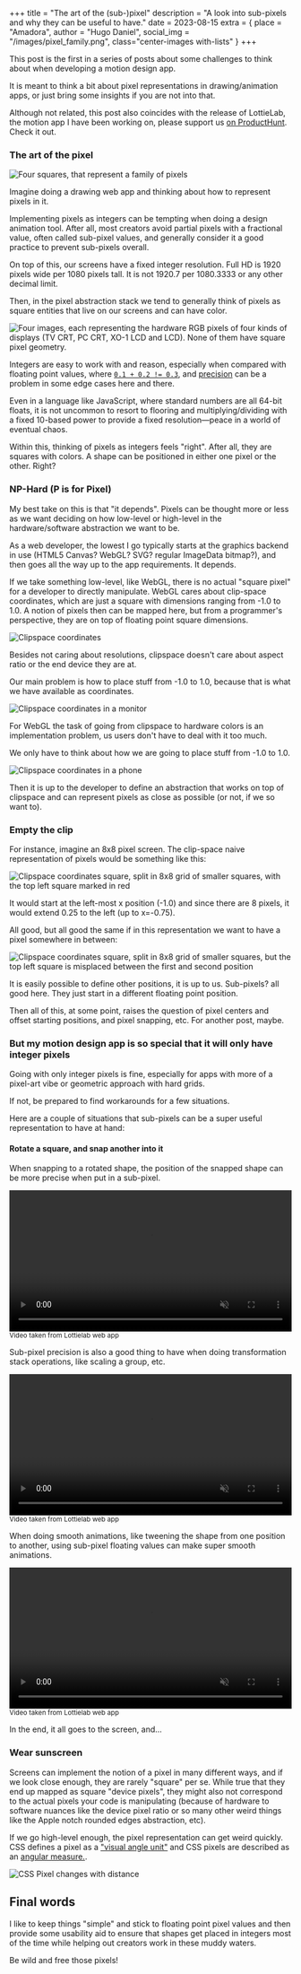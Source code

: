 +++
title = "The art of the (sub-)pixel"
description = "A look into sub-pixels and why they can be useful to have."
date = 2023-08-15
extra = { place = "Amadora", author = "Hugo Daniel", social_img = "/images/pixel_family.png", class="center-images with-lists" }
+++

This post is the first in a series of posts about some challenges to think about when developing a motion design app.

It is meant to think a bit about pixel representations in drawing/animation apps, or just bring some insights if you are not into that.

Although not related, this post also coincides with the release of LottieLab, the motion app I have been working on, please support us [on ProductHunt](https://www.producthunt.com/posts/lottielab). Check it out.

### The art of the pixel 

![Four squares, that represent a family of pixels](/images/pixel_family.png "Support this (sub)pixel family!")

Imagine doing a drawing web app and thinking about how to represent pixels in it.

Implementing pixels as integers can be tempting when doing a design animation tool. After all, most creators avoid partial pixels with a fractional value, often called sub-pixel values, and generally consider it a good practice to prevent sub-pixels overall. 

On top of this, our screens have a fixed integer resolution. Full HD is 1920 pixels wide per 1080 pixels tall. It is not 1920.7 per 1080.3333 or any other decimal limit.

Then, in the pixel abstraction stack we tend to generally think of pixels as square entities that live on our screens and can have color.

![Four images, each representing the hardware RGB pixels of four kinds of displays (TV CRT, PC CRT, XO-1 LCD and LCD). None of them have square pixel geometry.](/images/geometry_pixel.jpg "Pixel geometry at some point")

Integers are easy to work with and reason, especially when compared with floating point values, where [`0.1 + 0.2 != 0.3`](https://0.30000000000000004.com), and [precision](https://en.wikipedia.org/wiki/Double-precision_floating-point_format#Precision_limitations_on_integer_values) can be a problem in some edge cases here and there.

Even in a language like JavaScript, where standard numbers are all 64-bit floats, it is not uncommon to resort to flooring and multiplying/dividing with a fixed 10-based power to provide a fixed resolution—peace in a world of eventual chaos.

Within this, thinking of pixels as integers feels "right". After all, they are squares with colors. A shape can be positioned in either one pixel or the other. Right?

### NP-Hard (P is for Pixel) 

My best take on this is that "it depends". Pixels can be thought more or less as we want deciding on how low-level or high-level in the hardware/software abstraction we want to be.

As a web developer, the lowest I go typically starts at the graphics backend in use (HTML5 Canvas? WebGL? SVG? regular ImageData bitmap?), and then goes all the way up to the app requirements. It depends.

If we take something low-level, like WebGL, there is no actual "square pixel" for a developer to directly manipulate.
WebGL cares about clip-space coordinates, which are just a square with dimensions ranging from -1.0 to 1.0. A notion of pixels then can be mapped here, but from a programmer's perspective, they are on top of floating point square dimensions. 

![](/images/clipspace.png "Clipspace coordinates")

Besides not caring about resolutions, clipspace doesn't care about aspect ratio or the end device they are at.

Our main problem is how to place stuff from -1.0 to 1.0, because that is what we have available as coordinates.

![](/images/clipspace_monitor.png "Clipspace coordinates in a monitor")

For WebGL the task of going from clipspace to hardware colors is an implementation problem, us users don't have to deal with it too much.

We only have to think about how we are going to place stuff from -1.0 to 1.0.

![](/images/clipspace_phone.png "Clipspace coordinates in a phone")

Then it is up to the developer to define an abstraction that works on top of clipspace and can represent pixels as close as possible (or not, if we so want to).

### Empty the clip

For instance, imagine an 8x8 pixel screen. The clip-space naive representation of pixels would be something like this:

![Clipspace coordinates square, split in 8x8 grid of smaller squares, with the top left square marked in red](/images/clipspace_pixel.png "A pixel in clipspace coordinates")

It would start at the left-most x position (-1.0) and since there are 8 pixels, it would extend 0.25 to the left (up to x=-0.75).

All good, but all good the same if in this representation we want to have a pixel somewhere in between:

![Clipspace coordinates square, split in 8x8 grid of smaller squares, but the top left square is misplaced between the first and second position](/images/clipspace_pixel2.png "A misplaced pixel in clipspace coordinates")

It is easily possible to define other positions, it is up to us. Sub-pixels? all good here. They just start in a different floating point position.

Then all of this, at some point, raises the question of pixel centers and offset starting positions, and pixel snapping, etc. For another post, maybe.

### But my motion design app is so special that it will only have integer pixels

Going with only integer pixels is fine, especially for apps with more of a pixel-art vibe or geometric approach with hard grids. 

If not, be prepared to find workarounds for a few situations.

Here are a couple of situations that sub-pixels can be a super useful representation to have at hand:

#### Rotate a square, and snap another into it

When snapping to a rotated shape, the position of the snapped shape can be more precise when put in a sub-pixel.

<video controls muted loop preload width="100%">
  <source src="/videos/snap_square.webm" type="video/webm">
  <source src="/videos/snap_square.mp4" type="video/mp4">
</video>
<small>Video taken from Lottielab web app</small>

Sub-pixel precision is also a good thing to have when doing transformation stack operations, like scaling a group, etc.

<video controls muted loop preload width="100%">
  <source src="/videos/scale_group.webm" type="video/webm">
  <source src="/videos/scale_group.mp4" type="video/mp4">
</video>
<small>Video taken from Lottielab web app</small>

When doing smooth animations, like tweening the shape from one position to another, using sub-pixel floating values can make 
super smooth animations.

<video controls muted loop preload width="100%">
  <source src="/videos/tweening.webm" type="video/webm">
  <source src="/videos/tweening.mp4" type="video/mp4">
</video>
<small>Video taken from Lottielab web app</small>


In the end, it all goes to the screen, and...

### Wear sunscreen 

Screens can implement the notion of a pixel in many different ways, and if we look close enough, they are rarely "square" per se. While true that they end up mapped as square "device pixels", they might also not correspond to the actual pixels your code is manipulating (because of hardware to software nuances like the device pixel ratio or so many other weird things like the Apple notch rounded edges abstraction, etc).

If we go high-level enough, the pixel representation can get weird quickly. CSS defines a pixel as a ["visual angle unit"](https://drafts.csswg.org/css-values/#absolute-lengths) and CSS pixels are described as an [angular measure.](https://drafts.csswg.org/css-values/#reference-pixel).

![CSS Pixel changes with distance](https://drafts.csswg.org/css-values/images/pixel1.png "In CSS pixels must become larger if the viewing distance increases")


## Final words

I like to keep things "simple" and stick to floating point pixel values and then provide some usability aid to ensure that shapes get placed in integers most of the time while helping out creators work in these muddy waters.

Be wild and free those pixels!

